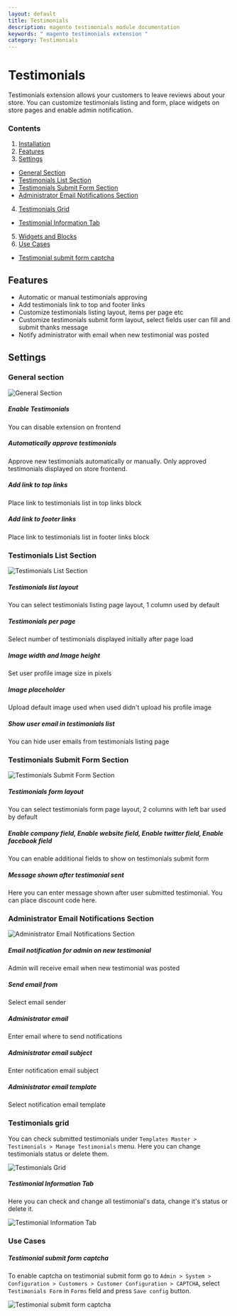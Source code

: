 ```yaml
---
layout: default
title: Testimonials
description: magento testimonials module documentation
keywords: " magento testimonials extension "
category: Testimonials
---
```


# Testimonials

Testimonials extension allows your customers to leave reviews about your store. You can customize testimonials listing and form, place widgets on store pages and enable admin notification.

### Contents

1. [Installation](installation/)
2. [Features](#features)
3. [Settings](#settings)
 - [General Section](#general-section)
 - [Testimonials List Section](#testimonials-list-section)
 - [Testimonials Submit Form Section](#testimonials-submit-form-section)
 - [Administrator Email Notifications Section](#administrator-email-notifications-section)
4. [Testimonials Grid](#testimonials-grid)
 - [Testimonial Information Tab](#testimonial-information-tab)
5. [Widgets and Blocks](widgets-and-blocks/)
6. [Use Cases](#use-cases)
 - [Testimonial submit form captcha](#testimonial-submit-form-captcha)

## Features

- Automatic or manual testimonials approving
- Add testimonials link to top and footer links
- Customize testimonials listing layout, items per page etc
- Customize testimonials submit form layout, select fields user can fill and submit thanks message
- Notify administrator with email when new testimonial was posted

## Settings

### General section

![General Section](/images/testimonials/general-section.png)

##### Enable Testimonials

You can disable extension on frontend

##### Automatically approve testimonials

Approve new testimonials automatically or manually. Only approved testimonials displayed on store frontend.

##### Add link to top links

Place link to testimonials list in top links block

##### Add link to footer links

Place link to testimonials list in footer links block

### Testimonials List Section

![Testimonials List Section](/images/testimonials/testimonials-list-section.png)

##### Testimonials list layout

You can select testimonials listing page layout, 1 column used by default

##### Testimonials per page

Select number of testimonials displayed initially after page load

##### Image width and Image height

Set user profile image size in pixels

##### Image placeholder

Upload default image used when used didn't upload his profile image

##### Show user email in testimonials list

You can hide user emails from testimonials listing page

### Testimonials Submit Form Section

![Testimonials Submit Form Section](/images/testimonials/testimonials-submit-form-section.png)

##### Testimonials form layout

You can select testimonials form page layout, 2 columns with left bar used by default

##### Enable company field, Enable website field, Enable twitter field, Enable facebook field

You can enable additional fields to show on testimonials submit form

##### Message shown after testimonial sent

Here you can enter message shown after user submitted testimonial. You can place discount code here.

### Administrator Email Notifications Section

![Administrator Email Notifications Section](/images/testimonials/administrator-email-notifications-section.png)

##### Email notification for admin on new testimonial

Admin will receive email when new testimonial was posted

##### Send email from

Select email sender

##### Administrator email

Enter email where to send notifications

##### Administrator email subject

Enter notification email subject

##### Administrator email template

Select notification email template

### Testimonials grid

You can check submitted testimonials under `Templates Master > Testimonials > Manage Testimonials` menu. Here you can change testimonials status or delete them.

![Testimonials Grid](/images/testimonials/testimonials-grid.png)

##### Testimonial Information Tab

Here you can check and change all testimonial's data, change it's status or delete it.

![Testimonial Information Tab](/images/testimonials/testimonial-information-tab.png)

### Use Cases

##### Testimonial submit form captcha

To enable captcha on testimonial submit form go to `Admin > System > Configuration > Customers > Customer Configuration > CAPTCHA`, select `Testimonials Form` in `Forms` field and press `Save config` button.

![Testimonial submit form captcha](/images/testimonials/testimonial-submit-form-captcha.png)